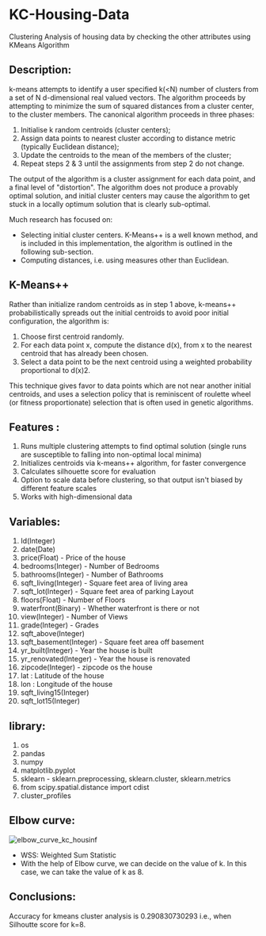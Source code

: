 # KC-Housing-Data
Clustering Analysis of housing data by checking the other attributes using KMeans Algorithm

## Description:
k-means attempts to identify a user specified k(<N) number of clusters from a set of N d-dimensional real valued vectors. The algorithm proceeds by attempting to minimize the sum of squared distances from a cluster center, to the cluster members. The canonical algorithm proceeds in three phases:

1) Initialise k random centroids (cluster centers);
2) Assign data points to nearest cluster according to distance metric (typically Euclidean distance);
3) Update the centroids to the mean of the members of the cluster;
4) Repeat steps 2 & 3 until the assignments from step 2 do not change.

The output of the algorithm is a cluster assignment for each data point, and a final level of "distortion". The algorithm does not produce a provably optimal solution, and initial cluster centers may cause the algorithm to get stuck in a locally optimum solution that is clearly sub-optimal.

Much research has focused on:
- Selecting initial cluster centers. K-Means++ is a well known method, and is included in this implementation, the algorithm is outlined in the following sub-section.
- Computing distances, i.e. using measures other than Euclidean.

## K-Means++
Rather than initialize random centroids as in step 1 above, k-means++ probabilistically spreads out the initial centroids to avoid poor initial configuration, the algorithm is:

1) Choose first centroid randomly.
2) For each data point x, compute the distance d(x), from x to the nearest centroid that has already been chosen.
3) Select a data point to be the next centroid using a weighted probability proportional to d(x)2.

This technique gives favor to data points which are not near another initial centroids, and uses a selection policy that is reminiscent of roulette wheel (or fitness proportionate) selection that is often used in genetic algorithms.

## Features :
1) Runs multiple clustering attempts to find optimal solution 
   (single runs are susceptible to falling into non-optimal local minima)
2) Initializes centroids via k-means++ algorithm, for faster convergence
3) Calculates silhouette score for evaluation
4) Option to scale data before clustering, so that output isn't biased by different feature scales
5) Works with high-dimensional data 

## Variables:
1)  Id(Integer)
2)  date(Date)
3)  price(Float) - Price of the house
4)  bedrooms(Integer) - Number of Bedrooms
5)  bathrooms(Integer) - Number of Bathrooms
6)  sqft_living(Integer) - Square feet area of living area
7)  sqft_lot(Integer) - Square feet area of parking Layout
8)  floors(Float) - Number of Floors
9)  waterfront(Binary) - Whether waterfront is there or not
10) view(Integer) - Number of Views
11) grade(Integer) - Grades
12) sqft_above(Integer)
13) sqft_basement(Integer) - Square feet area off basement
14) yr_built(Integer) - Year the house is built
15) yr_renovated(Integer) - Year the house is renovated
16) zipcode(Integer) - zipcode os the house
17) lat : Latitude of the house
18) lon : Longitude of the house
19) sqft_living15(Integer)
20) sqft_lot15(Integer)

## library:
1) os
2) pandas
3) numpy
4) matplotlib.pyplot
5) sklearn - sklearn.preprocessing, sklearn.cluster, sklearn.metrics
6) from scipy.spatial.distance import cdist
7) cluster_profiles

## Elbow curve:
![elbow_curve_kc_housinf](https://user-images.githubusercontent.com/44108439/50799621-c8215200-1302-11e9-8f7e-ed70beb19d02.png)
- WSS: Weighted Sum Statistic
- With the help of Elbow curve, we can decide on the value of k. In this case, we can take the value of k as 8.
## Conclusions: 
Accuracy for kmeans cluster analysis is 0.290830730293 i.e., when Silhoutte score for k=8.
